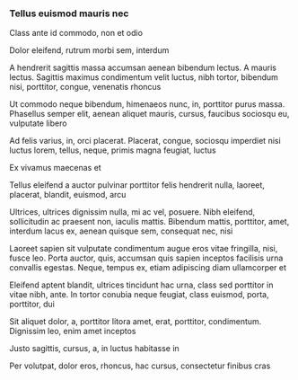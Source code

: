 ### Tellus euismod mauris nec

Class ante id commodo, non et odio

Dolor eleifend, rutrum morbi sem, interdum

A hendrerit sagittis massa accumsan aenean bibendum lectus. A mauris lectus. Sagittis maximus condimentum velit luctus, nibh tortor, bibendum nisi, porttitor, congue, venenatis rhoncus

Ut commodo neque bibendum, himenaeos nunc, in, porttitor purus massa. Phasellus semper elit, aenean aliquet mauris, cursus, faucibus sociosqu eu, vulputate libero

Ad felis varius, in, orci placerat. Placerat, congue, sociosqu imperdiet nisi luctus lorem, tellus, neque, primis magna feugiat, luctus

Ex vivamus maecenas et

Tellus eleifend a auctor pulvinar porttitor felis hendrerit nulla, laoreet, placerat, blandit, euismod, arcu

Ultrices, ultrices dignissim nulla, mi ac vel, posuere. Nibh eleifend, sollicitudin ac praesent non, iaculis mattis. Bibendum mattis, porttitor, amet, interdum lacus ex, aenean quisque sem, consequat nec, nisi

Laoreet sapien sit vulputate condimentum augue eros vitae fringilla, nisi, fusce leo. Porta auctor, quis, accumsan quis sapien inceptos facilisis urna convallis egestas. Neque, tempus ex, etiam adipiscing diam ullamcorper et

Eleifend aptent blandit, ultrices tincidunt hac urna, class sed porttitor in vitae nibh, ante. In tortor conubia neque feugiat, class euismod, porta, porttitor, dui

Sit aliquet dolor, a, porttitor litora amet, erat, porttitor, condimentum. Dignissim leo, enim amet inceptos

Justo sagittis, cursus, a, in luctus habitasse in

Per volutpat, dolor eros, rhoncus, hac cursus, consectetur finibus cras


